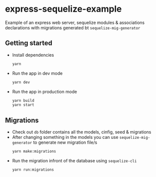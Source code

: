 # express-sequelize-example

Example of an express web server, sequelize modules & associations declarations with migrations generated bt `sequelize-mig-generator`

## Getting started

- Install dependencies

  ```sh
  yarn
  ```

- Run the app in dev mode
  ```sh
  yarn dev
  ```
- Run the app in production mode
  ```sh
  yarn build
  yarn start
  ```

## Migrations
- Check out `db` folder contains all the models, cinfig, seed & migrations
- After changing something in the models you can use `sequelize-mig-generator` to generate new migration file/s
    ```sh
    yarn make:migrations
    ```
- Run the migration infront of the database using `sequelize-cli`
    ```sh
    yarn run:migrations
    ```
